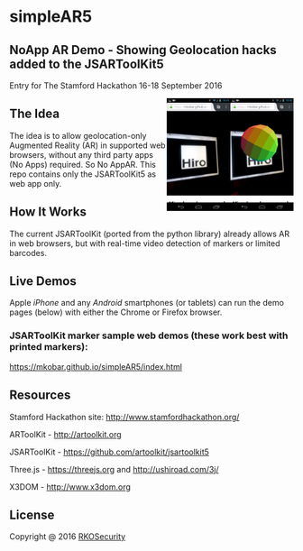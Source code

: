 # simpleAR5

## NoApp AR Demo - Showing Geolocation hacks added to the JSARToolKit5

Entry for The Stamford Hackathon 16-18 September 2016

<img align="right" height="200" src="https://raw.githubusercontent.com/mkobar/simpleAR5/master/Screenshot_2016-10-08-18-40-57.png">
<img align="right" height="200" src="https://raw.githubusercontent.com/mkobar/simpleAR5/master/Screenshot_2016-10-08-18-41-12.png">

## The Idea
The idea is to allow geolocation-only Augmented Reality (AR) in supported web browsers, without any third party apps (No Apps) required.  So No AppAR.  This repo contains only the JSARToolKit5 as web app only.

## How It Works
The current JSARToolKit (ported from the python library) already allows AR in web browsers, but with real-time video detection of markers or limited barcodes.

## Live Demos
Apple *iPhone* and any *Android* smartphones (or tablets) can run the demo pages (below) with either the Chrome or Firefox browser.

### JSARToolKit marker sample web demos (these work best with printed markers):

https://mkobar.github.io/simpleAR5/index.html


## Resources

Stamford Hackathon site: http://www.stamfordhackathon.org/

ARToolKit - http://artoolkit.org

JSARToolKit - https://github.com/artoolkit/jsartoolkit5

Three.js - https://threejs.org and http://ushiroad.com/3j/

X3DOM - http://www.x3dom.org

## License

Copyright @ 2016 [RKOSecurity](http://www.rkosecurity.com)
